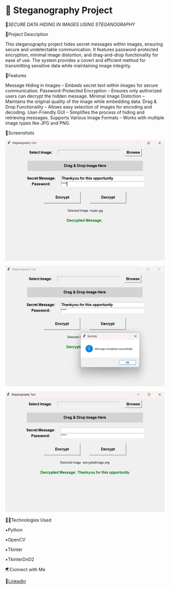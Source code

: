 # 🌟 Steganography Project
🔶*SECURE DATA HIDING IN IMAGES USING STEGANOGRAPHY*

🔽Project Description

This steganography project hides secret messages within images, ensuring secure and undetectable communication. It features password-protected encryption, minimal image distortion, and drag-and-drop functionality for ease of use. The system provides a covert and efficient method for transmitting sensitive data while maintaining image integrity.

🔽Features

Message Hiding in Images – Embeds secret text within images for secure communication.
Password-Protected Encryption – Ensures only authorized users can decrypt the hidden message.
Minimal Image Distortion – Maintains the original quality of the image while embedding data.
Drag & Drop Functionality – Allows easy selection of images for encoding and decoding.
User-Friendly GUI – Simplifies the process of hiding and retrieving messages.
Supports Various Image Formats – Works with multiple image types like JPG and PNG.

🔽Screenshots

![Screenshots](img1.png)

![Screenshots](img2.png)

![Screenshots](img3.png)

👩‍💻Technologies Used

▪️Python

▪️OpenCV

▪️Tkinter

▪️TkinterDnD2

🌏Connect with Me

🔻[LinkedIn](https://www.linkedin.com/in/patilsuruchi/)
